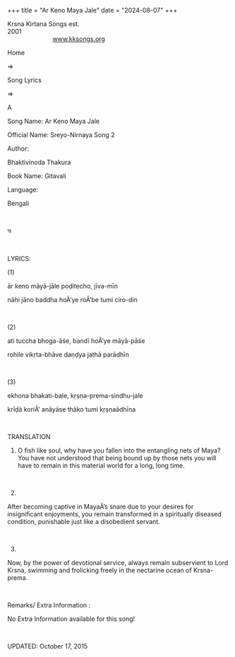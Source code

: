 +++ 
title = "Ar Keno Maya Jale"
date = "2024-08-07"
+++

Krsna Kirtana Songs est.
2001                                                                                                                                    
            
www.kksongs.org








Home
 
⇒
 
Song
Lyrics


⇒
 
A


Song
Name: Ar Keno Maya Jale


Official
Name: Sreyo-Nirnaya Song 2


Author:

Bhaktivinoda
Thakura


Book
Name: 
Gitavali


Language:

Bengali


 








অ








 


LYRICS:


(1)


ār
keno māyā-jāle poḍitecho, jīva-mīn


nāhi
jāno baddha hoÂ’ye roÂ’be tumi ciro-din


 


(2)


ati
tuccha bhoga-āśe, bandī hoÂ’ye māyā-pāśe


rohile
vikṛta-bhāve daṇḍya jathā parādhīn


 


(3)


ekhona
bhakati-bale, kṛṣṇa-prema-sindhu-jale


krīḍā
koriÂ’ anāyāse thāko tumi kṛṣṇaādhīna


 


TRANSLATION


1) O
fish like soul, why have you fallen into the entangling nets of Maya? You have
not understood that being bound up by those nets you will have to remain in
this material world for a long, long time.


 


2)
After becoming captive in MayaÂ’s snare due to your desires for insignificant
enjoyments, you remain transformed in a spiritually diseased condition,
punishable just like a disobedient servant.


 


3)
Now, by the power of devotional service, always remain subservient to Lord
Krsna, swimming and frolicking freely in the nectarine ocean of Krsna-prema.


 


Remarks/ Extra Information
: 


No
Extra Information available for this song!


 


UPDATED:
 October 17, 2015